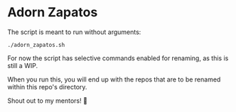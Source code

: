 # Adorn Zapatos

The script is meant to run without arguments:

`./adorn_zapatos.sh`

For now the script has selective commands enabled for renaming, as this is still a WIP.

When you run this, you will end up with the repos that are to be renamed within this repo's directory.


Shout out to my mentors! 🙏
